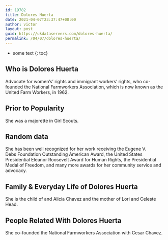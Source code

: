 ```yaml
---
id: 19782
title: Dolores Huerta
date: 2021-04-07T23:37:47+00:00
author: victor
layout: post
guid: https://ukdataservers.com/dolores-huerta/
permalink: /04/07/dolores-huerta/
---
```


* some text
{: toc}


## Who is Dolores Huerta



Advocate for women&#8217;s&#8217; rights and immigrant workers&#8217; rights, who co-founded the National Farmworkers Association, which is now known as the United Farm Workers, in 1962.

                
                
                
## Prior to Popularity



She was a majorette in Girl Scouts.

                
                
                
## Random data



She has been well recognized for her work receiving the Eugene V. Debs Foundation Outstanding American Award, the United States Presidential Eleanor Roosevelt Award for Human Rights, the Presidential Medal of Freedom, and many more awards for her community service and advocacy.

                
                
                
## Family & Everyday Life of Dolores Huerta



She is the child of and Alicia Chavez and the mother of Lori and Celeste Head.

                
                
                
## People Related With Dolores Huerta



She co-founded the National Farmworkers Association with Cesar Chavez.

                
              
            
          
          
          